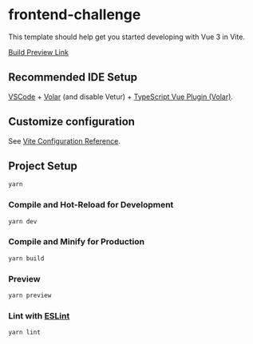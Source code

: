 # frontend-challenge

This template should help get you started developing with Vue 3 in Vite.

[Build Preview Link](https://pinia-vue-router-test.vercel.app/)

## Recommended IDE Setup

[VSCode](https://code.visualstudio.com/) + [Volar](https://marketplace.visualstudio.com/items?itemName=Vue.volar) (and disable Vetur) + [TypeScript Vue Plugin (Volar)](https://marketplace.visualstudio.com/items?itemName=Vue.vscode-typescript-vue-plugin).

## Customize configuration

See [Vite Configuration Reference](https://vitejs.dev/config/).

## Project Setup

```sh
yarn
```

### Compile and Hot-Reload for Development

```sh
yarn dev
```

### Compile and Minify for Production

```sh
yarn build
```
### Preview

```sh
yarn preview
```
### Lint with [ESLint](https://eslint.org/)

```sh
yarn lint
```
